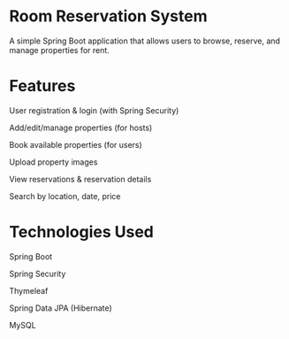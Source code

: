 # Room Reservation System
A simple Spring Boot application that allows users to browse, reserve, and manage properties for rent.
# Features
 User registration & login (with Spring Security)

 Add/edit/manage properties (for hosts)

 Book available properties (for users)

 Upload property images

 View reservations & reservation details

 Search by location, date, price
 
# Technologies Used

Spring Boot

Spring Security

Thymeleaf

Spring Data JPA (Hibernate)

MySQL
